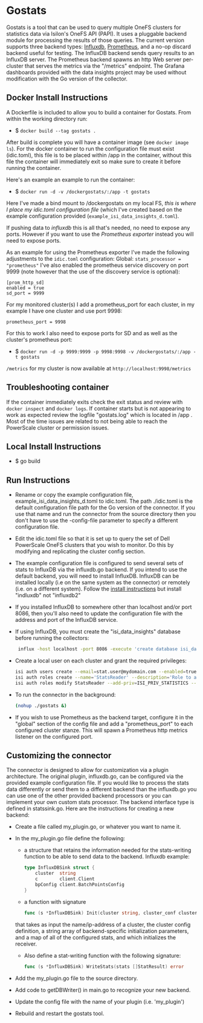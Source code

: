 # Gostats

Gostats is a tool that can be used to query multiple OneFS clusters for statistics data via Isilon's OneFS API (PAPI). It uses a pluggable backend module for processing the results of those queries.
The current version supports three backend types: [Influxdb](https://www.influxdata.com/), [Prometheus](https://prometheus.io/), and a no-op discard backend useful for testing.
The InfluxDB backend sends query results to an InfluxDB server. The Prometheus backend spawns an http Web server per-cluster that serves the metrics via the "/metrics" endpoint.
The Grafana dashboards provided with the data insights project may be used without modification with the Go version of the collector.

## Docker Install Instructions

A Dockerfile is included to allow you to build a container for Gostats. From within the working directory run:
* $ `docker build --tag gostats .`

After build is complete you will have a container image (see `docker image ls`). For the docker container to run the configuration file must exist (idic.toml), this file is to be placed within /app in the container, without this file the container will immediately exit so make sure to create it before running the container. 

Here's an example an example to run the container:
* $ `docker run -d -v /dockergostats/:/app -t gostats`

Here I've made a bind mount to /dockergostats on my local FS, *this is where I place my idic.toml configuration file* (which I've created based on the example configuration provided (`example_isi_data_insights_d.toml`).

If pushing data to *influxdb* this is all that's needed, no need to expose any ports. However if you want to use the *Prometheus exporter* instead you will need to expose ports.

As an example for using the Prometheus exporter I've made the following adjustments to the `idic.toml` configuration:
Global:
`stats_processor = "prometheus"`
I've also enabled the prometheus service discovery on port 9999 (note however that the use of the discovery service is optional):
```
[prom_http_sd]
enabled = true
sd_port = 9999
```

For my monitored cluster(s) I add a prometheus_port for each cluster, in my example I have one cluster and use port 9998:

`prometheus_port = 9998`

For this to work I also need to expose ports for SD and as well as the cluster's prometheus port:
* $ `docker run -d -p 9999:9999 -p 9998:9998 -v /dockergostats/:/app -t gostats`

`/metrics` for my cluster is now available at  `http://localhost:9998/metrics`

## Troubleshooting container
If the container immediately exits check the exit status and review with `docker inspect` and `docker logs`. If container starts but is not appearing to work as expected review the logfile "gostats.log" which is located in /app . Most of the time issues are related to not being able to reach the PowerScale cluster or permission issues.

## Local Install Instructions

* $ go build

## Run Instructions

* Rename or copy the example configuration file, example_isi_data_insights_d.toml to idic.toml. The path ./idic.toml is the default configuration file path for the Go version of the connector. If you use that name and run the connector from the source directory then you don't have to use the -config-file parameter to specify a different configuration file.
* Edit the idic.toml file so that it is set up to query the set of Dell PowerScale OneFS clusters that you wish to monitor. Do this by modifying and replicating the cluster config section.
* The example configuration file is configured to send several sets of stats to InfluxDB via the influxdb.go backend. If you intend to use the default backend, you will need to install InfluxDB. InfluxDB can be installed locally (i.e on the same system as the connector) or remotely (i.e. on a different system). Follow the [install instructions](https://portal.influxdata.com/downloads/) but install "indluxdb" not "influxdb2"

* If you installed InfluxDB to somewhere other than localhost and/or port 8086, then you'll also need to update the configuration file with the address and port of the InfluxDB service.
* If using InfluxDB, you must create the "isi_data_insights" database before running the collectors:

    ```sh
     influx -host localhost -port 8086 -execute 'create database isi_data_insights'
     ```

* Create a local user on each cluster and grant the required privileges:

    ```sh
    isi auth users create --email=stat.user@mydomain.com --enabled=true --name=statsreader --password='s3kret_pass'
    isi auth roles create --name='StatsReader' --description='Role to allow reading of statistics via PAPI'
    isi auth roles modify StatsReader --add-priv=ISI_PRIV_STATISTICS --add-priv-ro=ISI_PRIV_LOGIN_PAPI --add-user=statsreader
    ```

* To run the connector in the background:

    ```sh
    (nohup ./gostats &)
    ```

* If you wish to use Prometheus as the backend target, configure it in the "global" section of the config file and add a "prometheus_port" to each configured cluster stanze. This will spawn a Prometheus http metrics listener on the configured port.
  
## Customizing the connector

The connector is designed to allow for customization via a plugin architecture. The original plugin, influxdb.go, can be configured via the provided example configuration file. If you would like to process the stats data differently or send them to a different backend than the influxdb.go you can use one of the other provided backend processors or you can implement your own custom stats processor. The backend interface type is defined in statssink.go. Here are the instructions for creating a new backend:

* Create a file called my_plugin.go, or whatever you want to name it.
* In the my_plugin.go file define the following:
  * a structure that retains the information needed for the stats-writing function to be able to send data to the backend. Influxdb example:

    ```go
    type InfluxDBSink struct {
        cluster  string
        c        client.Client
        bpConfig client.BatchPointsConfig
    }
    ```

  * a function with signature

    ```go
    func (s *InfluxDBSink) Init(cluster string, cluster_conf clusterConf, args []string, sg map[string]statDetail) error
    ```

  that takes as input the name/ip-address of a cluster, the cluster config definition, a string array of backend-specific initialization parameters, and a map of all of the configured stats, and which initializes the receiver.
  * Also define a stat-writing function with the following signature:

    ```go
    func (s *InfluxDBSink) WriteStats(stats []StatResult) error
    ```

* Add the my_plugin.go file to the source directory.
* Add code to getDBWriter() in main.go to recognize your new backend.
* Update the config file with the name of your plugin (i.e. 'my_plugin')
* Rebuild and restart the gostats tool.

